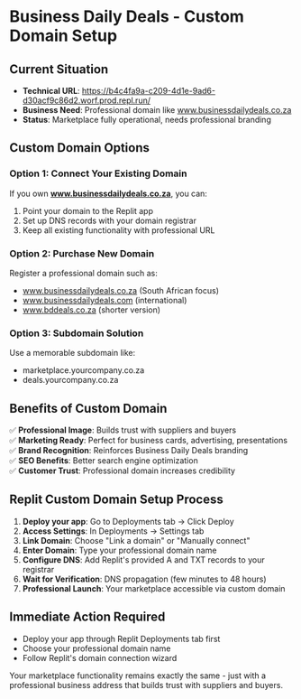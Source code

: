 # Business Daily Deals - Custom Domain Setup

## Current Situation
- **Technical URL**: https://b4c4fa9a-c209-4d1e-9ad6-d30acf9c86d2.worf.prod.repl.run/
- **Business Need**: Professional domain like www.businessdailydeals.co.za
- **Status**: Marketplace fully operational, needs professional branding

## Custom Domain Options

### Option 1: Connect Your Existing Domain
If you own **www.businessdailydeals.co.za**, you can:
1. Point your domain to the Replit app
2. Set up DNS records with your domain registrar
3. Keep all existing functionality with professional URL

### Option 2: Purchase New Domain
Register a professional domain such as:
- www.businessdailydeals.co.za (South African focus)
- www.businessdailydeals.com (international)
- www.bddeals.co.za (shorter version)

### Option 3: Subdomain Solution
Use a memorable subdomain like:
- marketplace.yourcompany.co.za
- deals.yourcompany.co.za

## Benefits of Custom Domain
✅ **Professional Image**: Builds trust with suppliers and buyers  
✅ **Marketing Ready**: Perfect for business cards, advertising, presentations  
✅ **Brand Recognition**: Reinforces Business Daily Deals branding  
✅ **SEO Benefits**: Better search engine optimization  
✅ **Customer Trust**: Professional domain increases credibility  

## Replit Custom Domain Setup Process
1. **Deploy your app**: Go to Deployments tab → Click Deploy
2. **Access Settings**: In Deployments → Settings tab
3. **Link Domain**: Choose "Link a domain" or "Manually connect"  
4. **Enter Domain**: Type your professional domain name
5. **Configure DNS**: Add Replit's provided A and TXT records to your registrar
6. **Wait for Verification**: DNS propagation (few minutes to 48 hours)
7. **Professional Launch**: Your marketplace accessible via custom domain

## Immediate Action Required
- Deploy your app through Replit Deployments tab first
- Choose your professional domain name
- Follow Replit's domain connection wizard

Your marketplace functionality remains exactly the same - just with a professional business address that builds trust with suppliers and buyers.